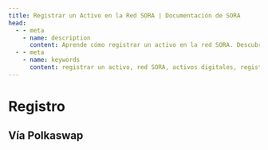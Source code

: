 ```yaml
---
title: Registrar un Activo en la Red SORA | Documentación de SORA
head:
  - - meta
    - name: description
      content: Aprende cómo registrar un activo en la red SORA. Descubre el proceso de listado y registro de nuevos activos digitales dentro del ecosistema SORA. Explora los requisitos, procedimientos y consideraciones para el registro de activos, y comprende los beneficios de tener tu activo registrado en la red SORA.
  - - meta
    - name: keywords
      content: registrar un activo, red SORA, activos digitales, registro de activos, listado de activos, requisitos, procedimientos
---
```


# Registro

## Vía Polkaswap

<!-- @include: snippet-register-an-asset-polkaswap.md -->

